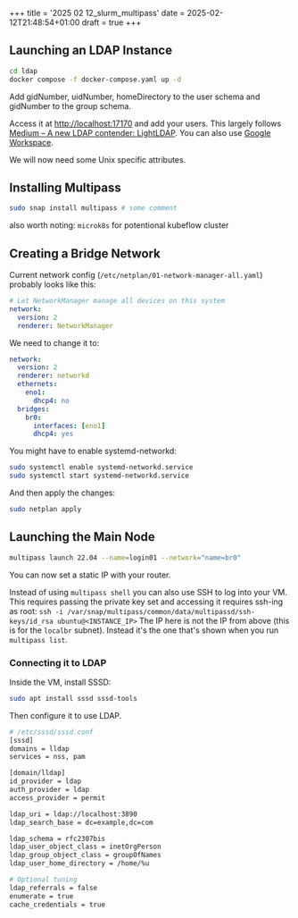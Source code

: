 +++
title = '2025 02 12_slurm_multipass'
date = 2025-02-12T21:48:54+01:00
draft = true
+++
## Launching an LDAP Instance
```bash
cd ldap
docker compose -f docker-compose.yaml up -d
```
Add gidNumber, uidNumber, homeDirectory to the user schema and gidNumber to the group schema.

Access it at [http://localhost:17170](http://localhost:17170) and add your users. This largely follows [Medium – A new LDAP contender: LightLDAP](https://blog.raduzaharia.com/a-new-ldap-contender-lightldap-0452aa0baee9). You can also use [Google Workspace](https://www.linkedin.com/pulse/linux-sssd-google-workspace-harman-s-kapoor-05pve/).

We will now need some Unix specific attributes.

## Installing Multipass
```bash
sudo snap install multipass # some comment
```
also worth noting: `microk8s` for potentional kubeflow cluster

## Creating a Bridge Network
Current network config (`/etc/netplan/01-network-manager-all.yaml`) probably looks like this:
```yaml
# Let NetworkManager manage all devices on this system
network:
  version: 2
  renderer: NetworkManager
```
We need to change it to:
```yaml
network:
  version: 2
  renderer: networkd
  ethernets:
    eno1:
      dhcp4: no
  bridges:
    br0:
      interfaces: [eno1]
      dhcp4: yes
```
You might have to enable systemd-networkd:
```bash
sudo systemctl enable systemd-networkd.service
sudo systemctl start systemd-networkd.service
```
And then apply the changes:
```bash
sudo netplan apply
```


## Launching the Main Node
```bash
multipass launch 22.04 --name=login01 --network="name=br0"
```
You can now set a static IP with your router.

Instead of using `multipass shell` you can also use SSH to log into your VM. This requires
passing the private key set and accessing it requires ssh-ing as root:
`ssh -i /var/snap/multipass/common/data/multipassd/ssh-keys/id_rsa ubuntu@<INSTANCE_IP>`
The IP here is not the IP from above (this is for the `localbr` subnet). Instead it's the
one that's shown when you run `multipass list`.

### Connecting it to LDAP
Inside the VM, install SSSD:
```bash
sudo apt install sssd sssd-tools
```
Then configure it to use LDAP.
```bash
# /etc/sssd/sssd.conf
[sssd]
domains = lldap
services = nss, pam

[domain/lldap]
id_provider = ldap
auth_provider = ldap
access_provider = permit

ldap_uri = ldap://localhost:3890
ldap_search_base = dc=example,dc=com

ldap_schema = rfc2307bis
ldap_user_object_class = inetOrgPerson
ldap_group_object_class = groupOfNames
ldap_user_home_directory = /home/%u

# Optional tuning
ldap_referrals = false
enumerate = true
cache_credentials = true
```